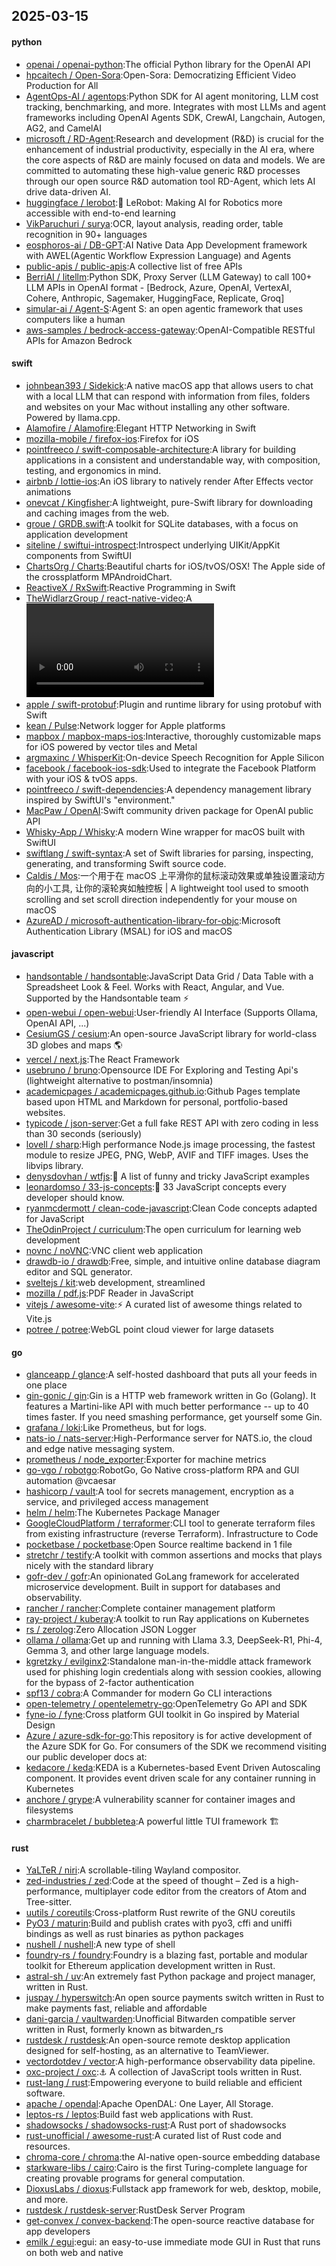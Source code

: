 ## 2025-03-15

#### python
* [openai / openai-python](https://github.com/openai/openai-python):The official Python library for the OpenAI API
* [hpcaitech / Open-Sora](https://github.com/hpcaitech/Open-Sora):Open-Sora: Democratizing Efficient Video Production for All
* [AgentOps-AI / agentops](https://github.com/AgentOps-AI/agentops):Python SDK for AI agent monitoring, LLM cost tracking, benchmarking, and more. Integrates with most LLMs and agent frameworks including OpenAI Agents SDK, CrewAI, Langchain, Autogen, AG2, and CamelAI
* [microsoft / RD-Agent](https://github.com/microsoft/RD-Agent):Research and development (R&D) is crucial for the enhancement of industrial productivity, especially in the AI era, where the core aspects of R&D are mainly focused on data and models. We are committed to automating these high-value generic R&D processes through our open source R&D automation tool RD-Agent, which lets AI drive data-driven AI.
* [huggingface / lerobot](https://github.com/huggingface/lerobot):🤗 LeRobot: Making AI for Robotics more accessible with end-to-end learning
* [VikParuchuri / surya](https://github.com/VikParuchuri/surya):OCR, layout analysis, reading order, table recognition in 90+ languages
* [eosphoros-ai / DB-GPT](https://github.com/eosphoros-ai/DB-GPT):AI Native Data App Development framework with AWEL(Agentic Workflow Expression Language) and Agents
* [public-apis / public-apis](https://github.com/public-apis/public-apis):A collective list of free APIs
* [BerriAI / litellm](https://github.com/BerriAI/litellm):Python SDK, Proxy Server (LLM Gateway) to call 100+ LLM APIs in OpenAI format - [Bedrock, Azure, OpenAI, VertexAI, Cohere, Anthropic, Sagemaker, HuggingFace, Replicate, Groq]
* [simular-ai / Agent-S](https://github.com/simular-ai/Agent-S):Agent S: an open agentic framework that uses computers like a human
* [aws-samples / bedrock-access-gateway](https://github.com/aws-samples/bedrock-access-gateway):OpenAI-Compatible RESTful APIs for Amazon Bedrock

#### swift
* [johnbean393 / Sidekick](https://github.com/johnbean393/Sidekick):A native macOS app that allows users to chat with a local LLM that can respond with information from files, folders and websites on your Mac without installing any other software. Powered by llama.cpp.
* [Alamofire / Alamofire](https://github.com/Alamofire/Alamofire):Elegant HTTP Networking in Swift
* [mozilla-mobile / firefox-ios](https://github.com/mozilla-mobile/firefox-ios):Firefox for iOS
* [pointfreeco / swift-composable-architecture](https://github.com/pointfreeco/swift-composable-architecture):A library for building applications in a consistent and understandable way, with composition, testing, and ergonomics in mind.
* [airbnb / lottie-ios](https://github.com/airbnb/lottie-ios):An iOS library to natively render After Effects vector animations
* [onevcat / Kingfisher](https://github.com/onevcat/Kingfisher):A lightweight, pure-Swift library for downloading and caching images from the web.
* [groue / GRDB.swift](https://github.com/groue/GRDB.swift):A toolkit for SQLite databases, with a focus on application development
* [siteline / swiftui-introspect](https://github.com/siteline/swiftui-introspect):Introspect underlying UIKit/AppKit components from SwiftUI
* [ChartsOrg / Charts](https://github.com/ChartsOrg/Charts):Beautiful charts for iOS/tvOS/OSX! The Apple side of the crossplatform MPAndroidChart.
* [ReactiveX / RxSwift](https://github.com/ReactiveX/RxSwift):Reactive Programming in Swift
* [TheWidlarzGroup / react-native-video](https://github.com/TheWidlarzGroup/react-native-video):A <Video /> component for react-native
* [apple / swift-protobuf](https://github.com/apple/swift-protobuf):Plugin and runtime library for using protobuf with Swift
* [kean / Pulse](https://github.com/kean/Pulse):Network logger for Apple platforms
* [mapbox / mapbox-maps-ios](https://github.com/mapbox/mapbox-maps-ios):Interactive, thoroughly customizable maps for iOS powered by vector tiles and Metal
* [argmaxinc / WhisperKit](https://github.com/argmaxinc/WhisperKit):On-device Speech Recognition for Apple Silicon
* [facebook / facebook-ios-sdk](https://github.com/facebook/facebook-ios-sdk):Used to integrate the Facebook Platform with your iOS & tvOS apps.
* [pointfreeco / swift-dependencies](https://github.com/pointfreeco/swift-dependencies):A dependency management library inspired by SwiftUI's "environment."
* [MacPaw / OpenAI](https://github.com/MacPaw/OpenAI):Swift community driven package for OpenAI public API
* [Whisky-App / Whisky](https://github.com/Whisky-App/Whisky):A modern Wine wrapper for macOS built with SwiftUI
* [swiftlang / swift-syntax](https://github.com/swiftlang/swift-syntax):A set of Swift libraries for parsing, inspecting, generating, and transforming Swift source code.
* [Caldis / Mos](https://github.com/Caldis/Mos):一个用于在 macOS 上平滑你的鼠标滚动效果或单独设置滚动方向的小工具, 让你的滚轮爽如触控板 | A lightweight tool used to smooth scrolling and set scroll direction independently for your mouse on macOS
* [AzureAD / microsoft-authentication-library-for-objc](https://github.com/AzureAD/microsoft-authentication-library-for-objc):Microsoft Authentication Library (MSAL) for iOS and macOS

#### javascript
* [handsontable / handsontable](https://github.com/handsontable/handsontable):JavaScript Data Grid / Data Table with a Spreadsheet Look & Feel. Works with React, Angular, and Vue. Supported by the Handsontable team ⚡
* [open-webui / open-webui](https://github.com/open-webui/open-webui):User-friendly AI Interface (Supports Ollama, OpenAI API, ...)
* [CesiumGS / cesium](https://github.com/CesiumGS/cesium):An open-source JavaScript library for world-class 3D globes and maps 🌎
* [vercel / next.js](https://github.com/vercel/next.js):The React Framework
* [usebruno / bruno](https://github.com/usebruno/bruno):Opensource IDE For Exploring and Testing Api's (lightweight alternative to postman/insomnia)
* [academicpages / academicpages.github.io](https://github.com/academicpages/academicpages.github.io):Github Pages template based upon HTML and Markdown for personal, portfolio-based websites.
* [typicode / json-server](https://github.com/typicode/json-server):Get a full fake REST API with zero coding in less than 30 seconds (seriously)
* [lovell / sharp](https://github.com/lovell/sharp):High performance Node.js image processing, the fastest module to resize JPEG, PNG, WebP, AVIF and TIFF images. Uses the libvips library.
* [denysdovhan / wtfjs](https://github.com/denysdovhan/wtfjs):🤪 A list of funny and tricky JavaScript examples
* [leonardomso / 33-js-concepts](https://github.com/leonardomso/33-js-concepts):📜 33 JavaScript concepts every developer should know.
* [ryanmcdermott / clean-code-javascript](https://github.com/ryanmcdermott/clean-code-javascript):Clean Code concepts adapted for JavaScript
* [TheOdinProject / curriculum](https://github.com/TheOdinProject/curriculum):The open curriculum for learning web development
* [novnc / noVNC](https://github.com/novnc/noVNC):VNC client web application
* [drawdb-io / drawdb](https://github.com/drawdb-io/drawdb):Free, simple, and intuitive online database diagram editor and SQL generator.
* [sveltejs / kit](https://github.com/sveltejs/kit):web development, streamlined
* [mozilla / pdf.js](https://github.com/mozilla/pdf.js):PDF Reader in JavaScript
* [vitejs / awesome-vite](https://github.com/vitejs/awesome-vite):⚡️ A curated list of awesome things related to Vite.js
* [potree / potree](https://github.com/potree/potree):WebGL point cloud viewer for large datasets

#### go
* [glanceapp / glance](https://github.com/glanceapp/glance):A self-hosted dashboard that puts all your feeds in one place
* [gin-gonic / gin](https://github.com/gin-gonic/gin):Gin is a HTTP web framework written in Go (Golang). It features a Martini-like API with much better performance -- up to 40 times faster. If you need smashing performance, get yourself some Gin.
* [grafana / loki](https://github.com/grafana/loki):Like Prometheus, but for logs.
* [nats-io / nats-server](https://github.com/nats-io/nats-server):High-Performance server for NATS.io, the cloud and edge native messaging system.
* [prometheus / node_exporter](https://github.com/prometheus/node_exporter):Exporter for machine metrics
* [go-vgo / robotgo](https://github.com/go-vgo/robotgo):RobotGo, Go Native cross-platform RPA and GUI automation @vcaesar
* [hashicorp / vault](https://github.com/hashicorp/vault):A tool for secrets management, encryption as a service, and privileged access management
* [helm / helm](https://github.com/helm/helm):The Kubernetes Package Manager
* [GoogleCloudPlatform / terraformer](https://github.com/GoogleCloudPlatform/terraformer):CLI tool to generate terraform files from existing infrastructure (reverse Terraform). Infrastructure to Code
* [pocketbase / pocketbase](https://github.com/pocketbase/pocketbase):Open Source realtime backend in 1 file
* [stretchr / testify](https://github.com/stretchr/testify):A toolkit with common assertions and mocks that plays nicely with the standard library
* [gofr-dev / gofr](https://github.com/gofr-dev/gofr):An opinionated GoLang framework for accelerated microservice development. Built in support for databases and observability.
* [rancher / rancher](https://github.com/rancher/rancher):Complete container management platform
* [ray-project / kuberay](https://github.com/ray-project/kuberay):A toolkit to run Ray applications on Kubernetes
* [rs / zerolog](https://github.com/rs/zerolog):Zero Allocation JSON Logger
* [ollama / ollama](https://github.com/ollama/ollama):Get up and running with Llama 3.3, DeepSeek-R1, Phi-4, Gemma 3, and other large language models.
* [kgretzky / evilginx2](https://github.com/kgretzky/evilginx2):Standalone man-in-the-middle attack framework used for phishing login credentials along with session cookies, allowing for the bypass of 2-factor authentication
* [spf13 / cobra](https://github.com/spf13/cobra):A Commander for modern Go CLI interactions
* [open-telemetry / opentelemetry-go](https://github.com/open-telemetry/opentelemetry-go):OpenTelemetry Go API and SDK
* [fyne-io / fyne](https://github.com/fyne-io/fyne):Cross platform GUI toolkit in Go inspired by Material Design
* [Azure / azure-sdk-for-go](https://github.com/Azure/azure-sdk-for-go):This repository is for active development of the Azure SDK for Go. For consumers of the SDK we recommend visiting our public developer docs at:
* [kedacore / keda](https://github.com/kedacore/keda):KEDA is a Kubernetes-based Event Driven Autoscaling component. It provides event driven scale for any container running in Kubernetes
* [anchore / grype](https://github.com/anchore/grype):A vulnerability scanner for container images and filesystems
* [charmbracelet / bubbletea](https://github.com/charmbracelet/bubbletea):A powerful little TUI framework 🏗

#### rust
* [YaLTeR / niri](https://github.com/YaLTeR/niri):A scrollable-tiling Wayland compositor.
* [zed-industries / zed](https://github.com/zed-industries/zed):Code at the speed of thought – Zed is a high-performance, multiplayer code editor from the creators of Atom and Tree-sitter.
* [uutils / coreutils](https://github.com/uutils/coreutils):Cross-platform Rust rewrite of the GNU coreutils
* [PyO3 / maturin](https://github.com/PyO3/maturin):Build and publish crates with pyo3, cffi and uniffi bindings as well as rust binaries as python packages
* [nushell / nushell](https://github.com/nushell/nushell):A new type of shell
* [foundry-rs / foundry](https://github.com/foundry-rs/foundry):Foundry is a blazing fast, portable and modular toolkit for Ethereum application development written in Rust.
* [astral-sh / uv](https://github.com/astral-sh/uv):An extremely fast Python package and project manager, written in Rust.
* [juspay / hyperswitch](https://github.com/juspay/hyperswitch):An open source payments switch written in Rust to make payments fast, reliable and affordable
* [dani-garcia / vaultwarden](https://github.com/dani-garcia/vaultwarden):Unofficial Bitwarden compatible server written in Rust, formerly known as bitwarden_rs
* [rustdesk / rustdesk](https://github.com/rustdesk/rustdesk):An open-source remote desktop application designed for self-hosting, as an alternative to TeamViewer.
* [vectordotdev / vector](https://github.com/vectordotdev/vector):A high-performance observability data pipeline.
* [oxc-project / oxc](https://github.com/oxc-project/oxc):⚓ A collection of JavaScript tools written in Rust.
* [rust-lang / rust](https://github.com/rust-lang/rust):Empowering everyone to build reliable and efficient software.
* [apache / opendal](https://github.com/apache/opendal):Apache OpenDAL: One Layer, All Storage.
* [leptos-rs / leptos](https://github.com/leptos-rs/leptos):Build fast web applications with Rust.
* [shadowsocks / shadowsocks-rust](https://github.com/shadowsocks/shadowsocks-rust):A Rust port of shadowsocks
* [rust-unofficial / awesome-rust](https://github.com/rust-unofficial/awesome-rust):A curated list of Rust code and resources.
* [chroma-core / chroma](https://github.com/chroma-core/chroma):the AI-native open-source embedding database
* [starkware-libs / cairo](https://github.com/starkware-libs/cairo):Cairo is the first Turing-complete language for creating provable programs for general computation.
* [DioxusLabs / dioxus](https://github.com/DioxusLabs/dioxus):Fullstack app framework for web, desktop, mobile, and more.
* [rustdesk / rustdesk-server](https://github.com/rustdesk/rustdesk-server):RustDesk Server Program
* [get-convex / convex-backend](https://github.com/get-convex/convex-backend):The open-source reactive database for app developers
* [emilk / egui](https://github.com/emilk/egui):egui: an easy-to-use immediate mode GUI in Rust that runs on both web and native

